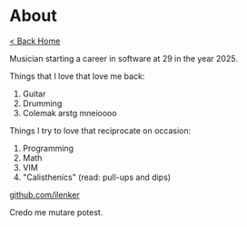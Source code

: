 # About

[< Back Home](/)

Musician starting a career in software at 29 in the year 2025.

Things that I love that love me back:

1. Guitar
2. Drumming
3. Colemak arstg mneioooo

Things I try to love that reciprocate on occasion:

1. Programming
2. Math
3. VIM
4. "Calisthenics" (read: pull-ups and dips)

[github.com/ilenker](https://github.com/ilenker)

Credo me mutare potest.
